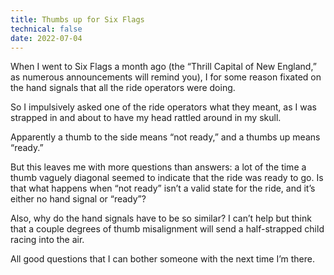 ```yaml
---
title: Thumbs up for Six Flags
technical: false
date: 2022-07-04
---
```


When I went to Six Flags a month ago (the “Thrill Capital of New England,” as numerous announcements will remind you), I for some reason fixated on the hand signals that all the ride operators were doing. 

So I impulsively asked one of the ride operators what they meant, as I was strapped in and about to have my head rattled around in my skull. 

Apparently a thumb to the side means “not ready,” and a thumbs up means “ready.” 

But this leaves me with more questions than answers: a lot of the time a thumb vaguely diagonal seemed to indicate that the ride was ready to go. Is that what happens when “not ready” isn’t a valid state for the ride, and it’s either no hand signal or “ready”? 

Also, why do the hand signals have to be so similar? I can’t help but think that a couple degrees of thumb misalignment will send a half-strapped child racing into the air. 

All good questions that I can bother someone with the next time I’m there. 